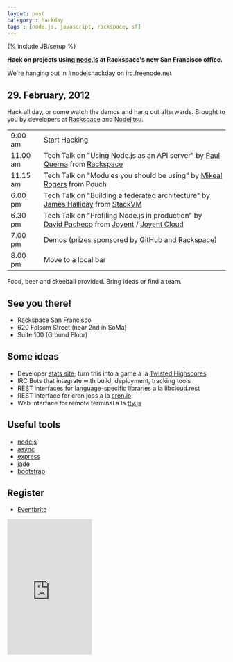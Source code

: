 ```yaml
---
layout: post
category : hackday
tags : [node.js, javascript, rackspace, sf]
---
```

{% include JB/setup %}

<div class="topinfo center alert"><b>Hack on projects using <a href="http://nodejs.org/">node.js</a> at Rackspace's new San Francisco office.</b></div>

We're hanging out in #nodejshackday on irc.freenode.net

## 29. February, 2012

Hack all day, or come watch the demos and hang out afterwards. Brought to you by developers at <a href="http://rackspace.com">Rackspace</a> and <a href="http://nodejitsu.com">Nodejitsu</a>.

<table class="table table-bordered table-striped">
  <thead></thead>
  <tbody>
  <tr><td>9.00 <span class="light">am</span></td><td>Start Hacking</td></tr>
  <tr><td>11.00  <span class="light">am</span></td><td>Tech Talk on "Using Node.js as an API server" by <a href="https://github.com/pquerna">Paul Querna</a> from <a href="http://rackspace.com">Rackspace</a></td></tr>
  <tr><td>11.15  <span class="light">am</span></td><td>Tech Talk on "Modules you should be using" by <a href="https://github.com/mikeal">Mikeal Rogers</a> from Pouch</td></tr>
  <tr><td>6.00  <span class="light">pm</span></td><td>Tech Talk on "Building a federated architecture" by <a href="https://github.com/SubStack">James Halliday</a> from <a href="http://stackvm.com/">StackVM</a></td></tr>
  <tr><td>6.30  <span class="light">pm</span></td><td>Tech Talk on "Profiling Node.js in production" by <a href="https://github.com/davepacheco">David Pacheco</a> from <a href="http://joyent.com">Joyent</a> / <a href="http://joyentcloud.com">Joyent Cloud</a></td></tr>
  <tr><td>7.00  <span class="light">pm</span></td><td>Demos (prizes sponsored by GitHub and Rackspace)</td></tr>
  <tr><td>8.00  <span class="light">pm</span></td><td>Move to a local bar</td></tr>
  </tbody>
</table>

Food, beer and skeeball provided. Bring ideas or find a team.

## See you there!

<ul class="unstyled">
  <li>Rackspace San Francisco</li>
  <li>620 Folsom Street (near 2nd in SoMa)</li>
  <li>Suite 100 (Ground Floor)</li>
</ul>

## Some ideas

- Developer [stats site][developer-stats]; turn this into a game a la [Twisted Highscores][highscores]
- IRC Bots that integrate with build, deployment, tracking tools
- REST interfaces for language-specific libraries a la [libcloud.rest][lcrest]
- REST interface for cron jobs a la [cron.io][cronio]
- Web interface for remote terminal a la [tty.js][ttyjs]

[developer-stats]: https://github.com/hacktheplanet/developer-stats
[highscores]: http://twistedmatrix.com/highscores/
[lcrest]: https://github.com/Kami/libcloud.rest
[cronio]: http://cron.io/
[ttyjs]: https://github.com/chjj/tty.js

## Useful tools

- [nodejs](http://nodejs.org/ )
- [async](https://github.com/caolan/async )
- [express](http://expressjs.com/ )
- [jade](http://jade-lang.com/ )
- [bootstrap](http://twitter.github.com/bootstrap/ )

## Register

- [Eventbrite](http://nodejshackday.eventbrite.com/ )

<div style="width:195px; text-align:center;" >
  <iframe  src="http://www.eventbrite.com/countdown-widget?eid=2912586625" frameborder="0" height="312" width="195" marginheight="0" marginwidth="0" scrolling="no" allowtransparency="true">
  </iframe>
</div>

<!--
- [Meetup | Bay Area Software Engineers]( http://www.meetup.com/software/events/51882442/ )
- [Meetup | SFJS](http://www.meetup.com/jsmeetup/events/51361712/ )
-->
